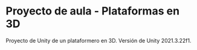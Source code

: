 # Proyecto de aula - Plataformas en 3D
 Proyecto de Unity de un plataformero en 3D. Versión de Unity 2021.3.22f1.
